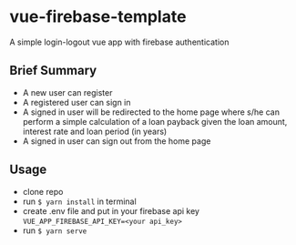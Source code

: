 # vue-firebase-template
A simple login-logout vue app with firebase authentication

## Brief Summary
* A new user can register
* A registered user can sign in
* A signed in user will be redirected to the home page where s/he can perform a simple calculation of a loan payback given the loan amount, interest rate and loan period (in years)
* A signed in user can sign out from the home page

## Usage
* clone repo
* run `$ yarn install` in terminal
* create .env file and put in your firebase api key `VUE_APP_FIREBASE_API_KEY=<your api_key>`
* run `$ yarn serve`
